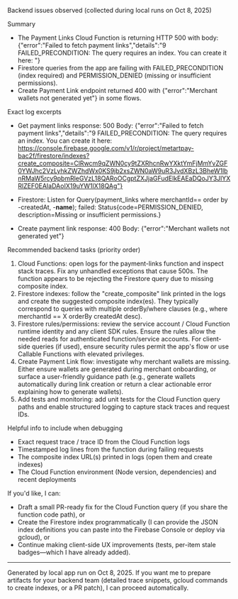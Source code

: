 Backend issues observed (collected during local runs on Oct 8, 2025)

Summary
- The Payment Links Cloud Function is returning HTTP 500 with body: {"error":"Failed to fetch payment links","details":"9 FAILED_PRECONDITION: The query requires an index. You can create it here: <URL>"}
- Firestore queries from the app are failing with FAILED_PRECONDITION (index required) and PERMISSION_DENIED (missing or insufficient permissions).
- Create Payment Link endpoint returned 400 with {"error":"Merchant wallets not generated yet"} in some flows.

Exact log excerpts
- Get payment links response: 500
  Body: {"error":"Failed to fetch payment links","details":"9 FAILED_PRECONDITION: The query requires an index. You can create it here: https://console.firebase.google.com/v1/r/project/metartpay-bac2f/firestore/indexes?create_composite=ClRwcm9qZWN0cy9tZXRhcnRwYXktYmFjMmYvZGF0YWJhc2VzLyhkZWZhdWx0KS9jb2xsZWN0aW9uR3JvdXBzL3BheW1lbnRMaW5rcy9pbmRleGVzL18QARoOCgptZXJjaGFudElkEAEaDQoJY3JlYXRlZEF0EAIaDAoIX19uYW1lX18QAg"}

- Firestore: Listen for Query(payment_links where merchantId==<id> order by -createdAt, -__name__); failed: Status{code=PERMISSION_DENIED, description=Missing or insufficient permissions.}

- Create payment link response: 400
  Body: {"error":"Merchant wallets not generated yet"}

Recommended backend tasks (priority order)
1. Cloud Functions: open logs for the payment-links function and inspect stack traces. Fix any unhandled exceptions that cause 500s. The function appears to be rejecting the Firestore query due to missing composite index.
2. Firestore indexes: follow the "create_composite" link printed in the logs and create the suggested composite index(es). They typically correspond to queries with multiple orderBy/where clauses (e.g., where merchantId == X orderBy createdAt desc).
3. Firestore rules/permissions: review the service account / Cloud Function runtime identity and any client SDK rules. Ensure the rules allow the needed reads for authenticated function/service accounts. For client-side queries (if used), ensure security rules permit the app's flow or use Callable Functions with elevated privileges.
4. Create Payment Link flow: investigate why merchant wallets are missing. Either ensure wallets are generated during merchant onboarding, or surface a user-friendly guidance path (e.g., generate wallets automatically during link creation or return a clear actionable error explaining how to generate wallets).
5. Add tests and monitoring: add unit tests for the Cloud Function query paths and enable structured logging to capture stack traces and request IDs.

Helpful info to include when debugging
- Exact request trace / trace ID from the Cloud Function logs
- Timestamped log lines from the function during failing requests
- The composite index URL(s) printed in logs (open them and create indexes)
- The Cloud Function environment (Node version, dependencies) and recent deployments

If you'd like, I can:
- Draft a small PR-ready fix for the Cloud Function query (if you share the function code path), or
- Create the Firestore index programmatically (I can provide the JSON index definitions you can paste into the Firebase Console or deploy via gcloud), or
- Continue making client-side UX improvements (tests, per-item stale badges—which I have already added).

---
Generated by local app run on Oct 8, 2025. If you want me to prepare artifacts for your backend team (detailed trace snippets, gcloud commands to create indexes, or a PR patch), I can proceed automatically.